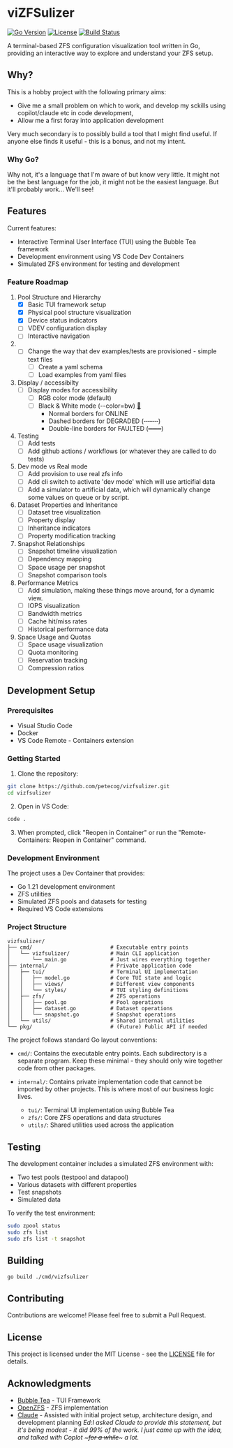 # viZFSulizer

[![Go Version](https://img.shields.io/github/go-mod/go-version/petecog/vizfsulizer)](https://go.dev/)
[![License](https://img.shields.io/badge/license-MIT-blue.svg)](LICENSE)
[![Build Status](https://img.shields.io/github/actions/workflow/status/petecog/vizfsulizer/build.yml?branch=main)](https://github.com/petecog/vizfsulizer/actions)

A terminal-based ZFS configuration visualization tool written in Go, providing an interactive way to explore and understand your ZFS setup.

## Why?

This is a hobby project with the following primary aims:

- Give me a small problem on which to work, and develop my sckills using copilot/claude etc in code development,
- Allow me a first foray into application development

Very much secondary is to possibly build a tool that I might find useful. If anyone else finds it useful - this is a bonus, and not my intent.

### Why Go?

Why not, it's a language that I'm aware of but know very little. It might not be the best language for the job, it might not be the easiest language. But it'll probably work... We'll see!

## Features

Current features:

- Interactive Terminal User Interface (TUI) using the Bubble Tea framework
- Development environment using VS Code Dev Containers
- Simulated ZFS environment for testing and development

### Feature Roadmap

1. Pool Structure and Hierarchy
   - [x] Basic TUI framework setup
   - [x] Physical pool structure visualization
   - [x] Device status indicators
   - [ ] VDEV configuration display
   - [ ] Interactive navigation

1. - [ ] Change the way that dev examples/tests are provisioned - simple text files
      - [ ] Create a yaml schema
      - [ ] Load examples from yaml files

1. Display / accessibilty
   - [ ] Display modes for accessibility
     - [ ] RGB color mode (default)
     - [ ] Black & White mode (--color=bw) [📝](./.todo/color_mode_implementation.md)
       - Normal borders for ONLINE
       - Dashed borders for DEGRADED (╌╌╌╌)
       - Double-line borders for FAULTED (═══)

1. Testing
   - [ ] Add tests
   - [ ] Add github actions / workflows (or whatever they are called to do tests)

1. Dev mode vs Real mode
   - [ ] Add provision to use real zfs info
   - [ ] Add cli switch to activate 'dev mode' which will use articifial data
   - [ ] Add a simulator to artificial data, which will dynamically change some values on queue or by script.

2. Dataset Properties and Inheritance
   - [ ] Dataset tree visualization
   - [ ] Property display
   - [ ] Inheritance indicators
   - [ ] Property modification tracking

3. Snapshot Relationships
   - [ ] Snapshot timeline visualization
   - [ ] Dependency mapping
   - [ ] Space usage per snapshot
   - [ ] Snapshot comparison tools

4. Performance Metrics
   - [ ] Add simulation, making these things move around, for a dynamic view.
   - [ ] IOPS visualization
   - [ ] Bandwidth metrics
   - [ ] Cache hit/miss rates
   - [ ] Historical performance data

5. Space Usage and Quotas
   - [ ] Space usage visualization
   - [ ] Quota monitoring
   - [ ] Reservation tracking
   - [ ] Compression ratios

## Development Setup

### Prerequisites

- Visual Studio Code
- Docker
- VS Code Remote - Containers extension

### Getting Started

1. Clone the repository:

```bash
git clone https://github.com/petecog/vizfsulizer.git
cd vizfsulizer
```

2. Open in VS Code:

```bash
code .
```

3. When prompted, click "Reopen in Container" or run the "Remote-Containers: Reopen in Container" command.

### Development Environment

The project uses a Dev Container that provides:

- Go 1.21 development environment
- ZFS utilities
- Simulated ZFS pools and datasets for testing
- Required VS Code extensions

### Project Structure

```
vizfsulizer/
├── cmd/                         # Executable entry points
│   └── vizfsulizer/             # Main CLI application
│       └── main.go              # Just wires everything together
├── internal/                    # Private application code
│   ├── tui/                     # Terminal UI implementation
│   │   ├── model.go             # Core TUI state and logic
│   │   ├── views/               # Different view components
│   │   └── styles/              # TUI styling definitions
│   ├── zfs/                     # ZFS operations
│   │   ├── pool.go              # Pool operations
│   │   ├── dataset.go           # Dataset operations
│   │   └── snapshot.go          # Snapshot operations
│   └── utils/                   # Shared internal utilities
└── pkg/                         # (Future) Public API if needed
```

The project follows standard Go layout conventions:

- `cmd/`: Contains the executable entry points. Each subdirectory is a separate program.
  Keep these minimal - they should only wire together code from other packages.

- `internal/`: Contains private implementation code that cannot be imported by other projects.
  This is where most of our business logic lives.
  - `tui/`: Terminal UI implementation using Bubble Tea
  - `zfs/`: Core ZFS operations and data structures
  - `utils/`: Shared utilities used across the application

## Testing

The development container includes a simulated ZFS environment with:

- Two test pools (testpool and datapool)
- Various datasets with different properties
- Test snapshots
- Simulated data

To verify the test environment:

```bash
sudo zpool status
sudo zfs list
sudo zfs list -t snapshot
```

## Building

```bash
go build ./cmd/vizfsulizer
```

## Contributing

Contributions are welcome! Please feel free to submit a Pull Request.

## License

This project is licensed under the MIT License - see the [LICENSE](./LICENSE) file for details.

## Acknowledgments

- [Bubble Tea](https://github.com/charmbracelet/bubbletea) - TUI Framework
- [OpenZFS](https://openzfs.org/wiki/Main_Page) - ZFS implementation
- [Claude](https://www.anthropic.com/claude) - Assisted with initial project setup, architecture design, and development planning *Ed:I asked Claude to provide this statement, but it's being modest - it did 99% of the work. I just came up with the idea, and talked with Coplot ~~~for a while~~~ a lot.*
